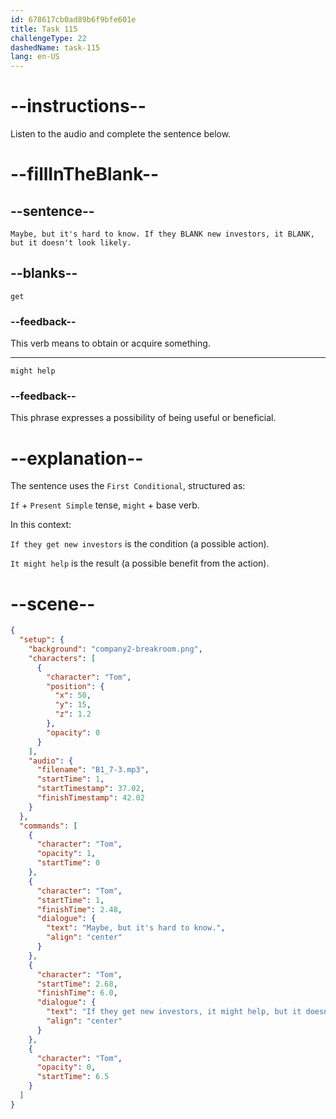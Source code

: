 ```yaml
---
id: 678617cb0ad89b6f9bfe601e
title: Task 115
challengeType: 22
dashedName: task-115
lang: en-US
---
```


<!-- (Audio) Tom: Maybe, but it's hard to know. If they get new investors, it might help, but it doesn't look likely. -->

# --instructions--

Listen to the audio and complete the sentence below.

# --fillInTheBlank--

## --sentence--

`Maybe, but it's hard to know. If they BLANK new investors, it BLANK, but it doesn't look likely.`

## --blanks--

`get`

### --feedback--

This verb means to obtain or acquire something.

---

`might help`

### --feedback--

This phrase expresses a possibility of being useful or beneficial.

# --explanation--

The sentence uses the `First Conditional`, structured as:

`If` + `Present Simple` tense, `might` + base verb.

In this context:

`If they get new investors` is the condition (a possible action).

`It might help` is the result (a possible benefit from the action).

# --scene--

```json
{
  "setup": {
    "background": "company2-breakroom.png",
    "characters": [
      {
        "character": "Tom",
        "position": {
          "x": 50,
          "y": 15,
          "z": 1.2
        },
        "opacity": 0
      }
    ],
    "audio": {
      "filename": "B1_7-3.mp3",
      "startTime": 1,
      "startTimestamp": 37.02,
      "finishTimestamp": 42.02
    }
  },
  "commands": [
    {
      "character": "Tom",
      "opacity": 1,
      "startTime": 0
    },
    {
      "character": "Tom",
      "startTime": 1,
      "finishTime": 2.48,
      "dialogue": {
        "text": "Maybe, but it's hard to know.",
        "align": "center"
      }
    },
    {
      "character": "Tom",
      "startTime": 2.68,
      "finishTime": 6.0,
      "dialogue": {
        "text": "If they get new investors, it might help, but it doesn't look likely.",
        "align": "center"
      }
    },
    {
      "character": "Tom",
      "opacity": 0,
      "startTime": 6.5
    }
  ]
}
```
